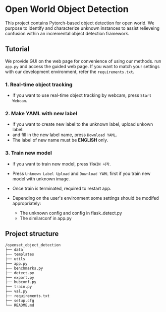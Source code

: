 # Open World Object Detection

This project contains Pytorch-based object detection for open world. We purpose to identify and characterize unknown instances to assist relieveing confusion within an incremental object detection framework.

## Tutorial

We provide GUI on the web page for convenience of using our methods.
run `app.py` and access the guided web page.
If you want to match your settings with our development environment, refer the `requirements.txt`.

### 1. Real-time object tracking

- If you want to use real-time object tracking by webcam, press `Start Webcam`.

### 2. Make YAML with new label

- If you want to create new label to the unknown label, upload unkown label.
- and fill in the new label name, press `Download YAML`.
- The label of new name must be **ENGLISH** only.

### 3. Train new model

- If you want to train new model, press `TRAIN 시작`.
- Press `Unknown Label Upload` and `Download YAML` first if you train new model with unknown image.
- Once train is terminated, required to restart app.

- Depending on the user's environment some settings should be modifed appropriately:
  - The unknown config and config in flask_detect.py
  - The similarconf in app.py

## Project structure

```bash
/openset_object_detection
├── data
├── templates
├── utils
├── app.py
├── benchmarks.py
├── detect.py
├── export.py
├── hubconf.py
├── train.py
├── val.py
├── requirements.txt
├── setup.cfg
└── README.md
```

